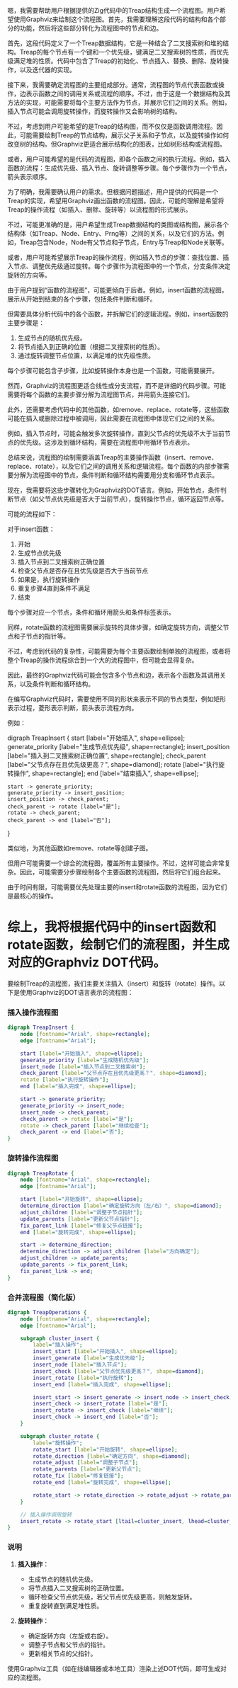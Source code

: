 嗯，我需要帮助用户根据提供的Zig代码中的Treap结构生成一个流程图。用户希望使用Graphviz来绘制这个流程图。首先，我需要理解这段代码的结构和各个部分的功能，然后将这些部分转化为流程图中的节点和边。

首先，这段代码定义了一个Treap数据结构，它是一种结合了二叉搜索树和堆的结构。Treap的每个节点有一个键和一个优先级，键满足二叉搜索树的性质，而优先级满足堆的性质。代码中包含了Treap的初始化、节点插入、替换、删除、旋转操作，以及迭代器的实现。

接下来，我需要确定流程图的主要组成部分。通常，流程图的节点代表函数或操作，边表示函数之间的调用关系或流程的顺序。不过，由于这是一个数据结构及其方法的实现，可能需要将每个主要方法作为节点，并展示它们之间的关系。例如，插入节点可能会调用旋转操作，而旋转操作又会影响树的结构。

不过，考虑到用户可能希望的是Treap的结构图，而不仅仅是函数调用流程。因此，可能需要绘制Treap的节点结构，展示父子关系和子节点，以及旋转操作如何改变树的结构。但Graphviz更适合展示结构化的图表，比如树形结构或流程图。

或者，用户可能希望的是代码的流程图，即各个函数之间的执行流程。例如，插入函数的流程：生成优先级、插入节点、旋转调整等步骤。每个步骤作为一个节点，箭头表示顺序。

为了明确，我需要确认用户的需求。但根据问题描述，用户提供的代码是一个Treap的实现，希望用Graphviz画出函数的流程图。因此，可能的理解是希望将Treap的操作流程（如插入、删除、旋转等）以流程图的形式展示。

不过，可能更准确的是，用户希望生成Treap数据结构的类图或结构图，展示各个结构体（如Treap、Node、Entry、Prng等）之间的关系，以及它们的方法。例如，Treap包含Node，Node有父节点和子节点，Entry与Treap和Node关联等。

或者，用户可能希望展示Treap的操作流程，例如插入节点的步骤：查找位置、插入节点、调整优先级通过旋转。每个步骤作为流程图中的一个节点，分支条件决定旋转的方向等。

由于用户提到“函数的流程图”，可能更倾向于后者。例如，insert函数的流程图，展示从开始到结束的各个步骤，包括条件判断和循环。

但需要具体分析代码中的各个函数，并拆解它们的逻辑流程。例如，insert函数的主要步骤是：

1. 生成节点的随机优先级。
2. 将节点插入到正确的位置（根据二叉搜索树的性质）。
3. 通过旋转调整节点位置，以满足堆的优先级性质。

每个步骤可能包含子步骤，比如旋转操作本身也是一个函数，可能需要展开。

然而，Graphviz的流程图更适合线性或分支流程，而不是详细的代码步骤。可能需要将每个函数的主要步骤分解为流程图节点，并用箭头连接它们。

此外，还需要考虑代码中的其他函数，如remove、replace、rotate等，这些函数可能在插入或删除过程中被调用，因此需要在流程图中体现它们之间的关系。

例如，插入节点时，可能会触发多次旋转操作，直到父节点的优先级不大于当前节点的优先级。这涉及到循环结构，需要在流程图中用循环节点表示。

总结来说，流程图的绘制需要涵盖Treap的主要操作函数（insert、remove、replace、rotate），以及它们之间的调用关系和逻辑流程。每个函数的内部步骤需要分解为流程图中的节点，条件判断和循环结构需要用分支和循环节点表示。

现在，我需要将这些步骤转化为Graphviz的DOT语言。例如，开始节点，条件判断节点（如父节点优先级是否大于当前节点），旋转操作节点，循环返回节点等。

可能的流程如下：

对于insert函数：
1. 开始
2. 生成节点优先级
3. 插入节点到二叉搜索树正确位置
4. 检查父节点是否存在且优先级是否大于当前节点
5. 如果是，执行旋转操作
6. 重复步骤4直到条件不满足
7. 结束

每个步骤对应一个节点，条件和循环用箭头和条件标签表示。

同样，rotate函数的流程图需要展示旋转的具体步骤，如确定旋转方向，调整父节点和子节点的指针等。

不过，考虑到代码的复杂性，可能需要为每个主要函数绘制单独的流程图，或者将整个Treap的操作流程综合到一个大的流程图中，但可能会显得复杂。

因此，最终的Graphviz代码可能会包含多个节点和边，表示各个函数及其调用关系，以及条件判断和循环结构。

在编写Graphviz代码时，需要使用不同的形状来表示不同的节点类型，例如矩形表示过程，菱形表示判断，箭头表示流程方向。

例如：

digraph TreapInsert {
    start [label="开始插入", shape=ellipse];
    generate_priority [label="生成节点优先级", shape=rectangle];
    insert_position [label="插入到二叉搜索树正确位置", shape=rectangle];
    check_parent [label="父节点存在且优先级更高？", shape=diamond];
    rotate [label="执行旋转操作", shape=rectangle];
    end [label="结束插入", shape=ellipse];

    start -> generate_priority;
    generate_priority -> insert_position;
    insert_position -> check_parent;
    check_parent -> rotate [label="是"];
    rotate -> check_parent;
    check_parent -> end [label="否"];
}

类似地，为其他函数如remove、rotate等创建子图。

但用户可能需要一个综合的流程图，覆盖所有主要操作。不过，这样可能会非常复杂。因此，可能需要分步骤绘制各个主要函数的流程图，然后将它们组合起来。

由于时间有限，可能需要优先处理主要的insert和rotate函数的流程图，因为它们是最核心的操作。

综上，我将根据代码中的insert函数和rotate函数，绘制它们的流程图，并生成对应的Graphviz DOT代码。
================================================
要绘制Treap的流程图，我们主要关注插入（insert）和旋转（rotate）操作。以下是使用Graphviz的DOT语言表示的流程图：

### 插入操作流程图
```dot
digraph TreapInsert {
    node [fontname="Arial", shape=rectangle];
    edge [fontname="Arial"];

    start [label="开始插入", shape=ellipse];
    generate_priority [label="生成随机优先级"];
    insert_node [label="插入节点到二叉搜索树"];
    check_parent [label="父节点存在且优先级更高？", shape=diamond];
    rotate [label="执行旋转操作"];
    end [label="插入完成", shape=ellipse];

    start -> generate_priority;
    generate_priority -> insert_node;
    insert_node -> check_parent;
    check_parent -> rotate [label="是"];
    rotate -> check_parent [label="继续检查"];
    check_parent -> end [label="否"];
}
```

### 旋转操作流程图
```dot
digraph TreapRotate {
    node [fontname="Arial", shape=rectangle];
    edge [fontname="Arial"];

    start [label="开始旋转", shape=ellipse];
    determine_direction [label="确定旋转方向（左/右）", shape=diamond];
    adjust_children [label="调整子节点指针"];
    update_parents [label="更新父节点指针"];
    fix_parent_link [label="修复父节点链接"];
    end [label="旋转完成", shape=ellipse];

    start -> determine_direction;
    determine_direction -> adjust_children [label="方向确定"];
    adjust_children -> update_parents;
    update_parents -> fix_parent_link;
    fix_parent_link -> end;
}
```

### 合并流程图（简化版）
```dot
digraph TreapOperations {
    node [fontname="Arial", shape=rectangle];
    edge [fontname="Arial"];

    subgraph cluster_insert {
        label="插入操作";
        insert_start [label="开始插入", shape=ellipse];
        insert_generate [label="生成优先级"];
        insert_node [label="插入节点"];
        insert_check [label="父节点优先级更高？", shape=diamond];
        insert_rotate [label="执行旋转"];
        insert_end [label="插入完成", shape=ellipse];

        insert_start -> insert_generate -> insert_node -> insert_check;
        insert_check -> insert_rotate [label="是"];
        insert_rotate -> insert_check [label="继续"];
        insert_check -> insert_end [label="否"];
    }

    subgraph cluster_rotate {
        label="旋转操作";
        rotate_start [label="开始旋转", shape=ellipse];
        rotate_direction [label="确定方向", shape=diamond];
        rotate_adjust [label="调整子节点"];
        rotate_parents [label="更新父节点"];
        rotate_fix [label="修复链接"];
        rotate_end [label="旋转完成", shape=ellipse];

        rotate_start -> rotate_direction -> rotate_adjust -> rotate_parents -> rotate_fix -> rotate_end;
    }

    // 插入操作调用旋转
    insert_rotate -> rotate_start [ltail=cluster_insert, lhead=cluster_rotate];
}
```

### 说明
1. **插入操作**：  
   - 生成节点的随机优先级。  
   - 将节点插入二叉搜索树的正确位置。  
   - 循环检查父节点优先级，若父节点优先级更高，则触发旋转。  
   - 重复旋转直到满足堆性质。  

2. **旋转操作**：  
   - 确定旋转方向（左旋或右旋）。  
   - 调整子节点和父节点的指针。  
   - 更新相关节点的父指针。  

使用Graphviz工具（如在线编辑器或本地工具）渲染上述DOT代码，即可生成对应的流程图。